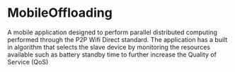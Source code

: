 # MobileOffloading


A mobile application designed to perform parallel distributed computing performed through the P2P Wifi Direct standard. The application has a built in algorithm that
selects the slave device by monitoring the resources available such as battery standby time to further increase the Quality of Service (QoS)
